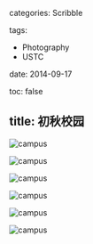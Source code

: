 categories: Scribble

tags:

- Photography
- USTC

date: 2014-09-17

toc: false

title: 初秋校园
---

![campus](http://7u2gqx.com1.z0.glb.clouddn.com/初秋校园0.jpg)

![campus](http://7u2gqx.com1.z0.glb.clouddn.com/初秋校园1.jpg)

![campus](http://7u2gqx.com1.z0.glb.clouddn.com/初秋校园2.jpg)

![campus](http://7u2gqx.com1.z0.glb.clouddn.com/初秋校园3.jpg)

![campus](http://7u2gqx.com1.z0.glb.clouddn.com/初秋校园4.jpg)

![campus](http://7u2gqx.com1.z0.glb.clouddn.com/初秋校园5.jpg)